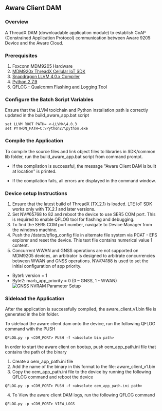 ## Aware Client DAM

### Overview

A ThreadX DAM (downloadable application module) to establish CoAP (Constrained Application Protocol) communication between Aware 9205 Device and the Aware Cloud.

### Prerequisites

1. Foxconn MDM9205 Hardware
2. [MDM920x ThreadX Cellular IoT SDK](https://createpoint.qti.qualcomm.com/dashboard/public/productkit#public/product-kit/search)
3. [Snapdragon LLVM 4.0.x Compiler](https://www.qualcomm.com/support/software-tools/qualcomm-snapdragon-llvm-arm-toolchain-for-windows/4d3201e9-bc33-468b-b086-3fb0ca985f5c/overview)
4. [Python 2.7.9](https://www.python.org/downloads/release/python-279/)
5. [QFLOG - Qualcomm Flashing and Logging Tool](https://createpoint.qti.qualcomm.com/tools/#suite/4562/62181)

### Configure the Batch Script Variables

Ensure that the LLVM toolchain and Python installation path is correctly updated in the build_aware_app.bat script

```
set LLVM_ROOT_PATH= <~LLVM>\4.0.3
set PYTHON_PATH=C:\Python27\python.exe
```

### Compile the Application

To compile the source files and link object files to libraries in SDK/common lib folder, run the build_aware_app.bat script from command prompt.

- If the compilation is successful, the message "Aware Client DAM is built at location" is printed.

- If the compilation fails, all errors are displayed in the command window.


### Device setup Instructions
1.	Ensure that the latest build of ThreadX (TX.2.1) is loaded. LTE IoT SDK works only with TX.2.1 and later versions.
2.	Set NV#65768 to 82 and reboot the device to use SER5 COM port. This is required to enable QFLOG tool for flashing and debugging.
3.	To find the SER5 COM port number, navigate to Device Manager from the windows machine.
4.	Push the /datatx/qflog_config file in alternate file system via PCAT - EFS explorer and reset the device. This text file contains numerical value 1 content.
5.	Concurrent WWAN and GNSS operations are not supported on MDM9205 devices, an arbitrator is designed to arbitrate concurrencies between WWAN and GNSS operations. NV#74188 is used to set the initial configuration of app priority.
-	Byte1: version = 1
-	Byte2: marb_app_priority = 0 (0 – GNSS, 1 - WWAN)
![GNSS NVRAM Parameter Setup](https://user-images.githubusercontent.com/104608589/201330586-5d214c38-c567-4c64-85b6-134e93092c0f.png)



### Sideload the Application

After the application is successfully compiled, the aware_client_v1.bin file is generated in the bin folder.

To sideload the aware client dam onto the device, run the following QFLOG command with the PUSH

```
QFLOG.py -p <COM_PORT> PUSH -f <absolute bin path>
```

In order to start the aware client on bootup, push oem_app_path.ini file that contains the path of the binary

1. Create a oem_app_path.ini file
2. Add the name of the binary in this format to the file: aware_client_v1.bin
3. Copy the oem_app_path.ini file to the device by running the following QFLOG command and reboot the device

```
QFLOG.py -p <COM_PORT> PUSH -f <absolute oem_app_path.ini path>
```

4. To View the aware client DAM logs, run the following QFLOG command

```
QFLOG.py -p <COM_PORT> VIEW_LOGS
```
